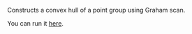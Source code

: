 Constructs a convex hull of a point group using Graham scan.

You can run it [here](https://atcoder8.github.io/graham-scan/).
